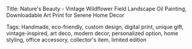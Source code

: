  Title: Nature's Beauty - Vintage Wildflower Field Landscape Oil Painting, Downloadable Art Print for Serene Home Decor

Tags: Handmade, eco-friendly, custom design, digital print, unique gift, vintage-inspired, art deco, modern decor, personalized option, home styling, office accessory, collector's item, limited edition